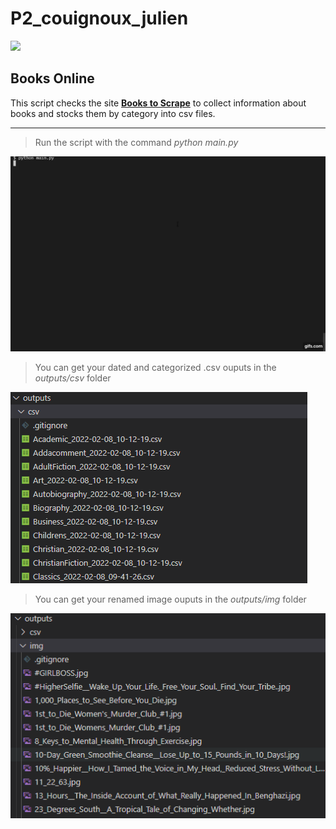 # P2_couignoux_julien

![](https://user.oc-static.com/upload/2020/09/22/1600779540759_Online%20bookstore-01.png)
## Books Online

This script checks the site __[Books to Scrape](https://books.toscrape.com/)__ to collect information about books and stocks them by category into csv files.

-----  
>Run the script with the command *python main.py*

![](readme/P2_README.gif)

>You can get your dated and categorized .csv ouputs in the *outputs/csv* folder

![](readme/P2_README_csv.png)

>You can get your renamed image ouputs in the *outputs/img* folder

![](readme/P2_README_img.png)